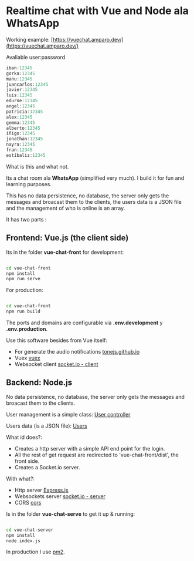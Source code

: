 # Realtime chat with Vue and Node ala WhatsApp

Working example: [https://vuechat.amparo.dev/](https://vuechat.amparo.dev/)

Avaliable user:password

~~~ js
iban:12345
gorka:12345
manu:12345
juancarlos:12345
javier:12345
luis:12345
edurne:12345 
angel:12345 
patricia:12345 
alex:12345 
gemma:12345 
alberto:12345 
iñigo:12345 
jonathan:12345 
nayra:12345 
fran:12345 
estíbaliz:12345 
~~~

What is this and what not.

Its a chat room ala **WhatsApp** (simplified very much). I build it for fun and learning purposes.

This has no data persistence, no database, the server only gets the messages and broacast them to the clients, the users data is a JSON file and the management of who is online is an array.

It has two parts :

## Frontend: Vue.js (the client side)

Its in the folder **vue-chat-front** for development:

~~~ bash

cd vue-chat-front
npm install
npm run serve

~~~

For production:

~~~ bash

cd vue-chat-front
npm run build

~~~

The ports and domains are configurable via **.env.development** y **.env.production**.

Use this software besides from Vue itself:

* For generate the audio notifications [tonejs.github.io](https://tonejs.github.io/)
* Vuex [vuex](https://vuex.vuejs.org/guide/modules.html)
* Websocket client [socket.io - client](https://socket.io/)

## Backend: Node.js

No data persistence, no database, the server only gets the messages and broacast them to the clients.

User management is a simple class: [User controller](https://github.com/IbanMM/vue-chat/blob/master/vue-chat-server/controllers/users.controller.js)

Users data (is a JSON file): [Users](https://github.com/IbanMM/vue-chat/blob/master/vue-chat-server/data/users.json)


What id does?:

* Creates a http server with a simple API end point for the login.
* All the rest of get request are redirected to 'vue-chat-front/dist', the front side.
* Creates a Socket.io server.


With what?:

* Http server [Express.js](https://expressjs.com/)
* Websockets server [socket.io - server](https://socket.io/)
* CORS [cors](https://github.com/expressjs/cors)


Is in the folder **vue-chat-serve** to get it up & running:

~~~ bash

cd vue-chat-server
npm install
node index.js

~~~

In production I use [pm2](https://pm2.keymetrics.io/).